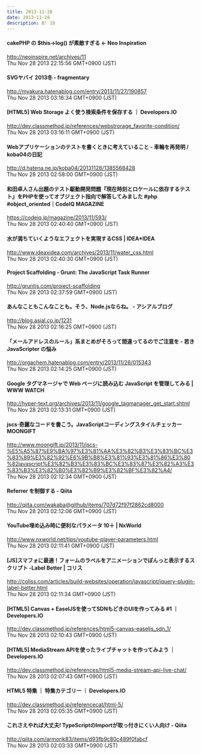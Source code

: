 ```yaml
---
title: 2013-11-28
date: 2013-11-28
description: B! 18
---
```


#### cakePHP の $this->log() が素敵すぎる ← Neo Inspiration
http://neoinspire.net/archives/11<br>
Thu Nov 28 2013 22:15:56 GMT+0900 (JST)<br>


#### SVGヤバイ 2013冬 - fragmentary
http://myakura.hatenablog.com/entry/2013/11/27/190857<br>
Thu Nov 28 2013 03:16:34 GMT+0900 (JST)<br>


#### [HTML5] Web Storage よく使う検索条件を保存する ｜ Developers.IO
http://dev.classmethod.jp/references/webstrorage_favorite-condition/<br>
Thu Nov 28 2013 03:16:11 GMT+0900 (JST)<br>


#### Webアプリケーションのテストを書くときに考えていること - 車輪を再発明 / koba04の日記
http://d.hatena.ne.jp/koba04/20131128/1385568428<br>
Thu Nov 28 2013 02:58:00 GMT+0900 (JST)<br>


#### 和田卓人さん出題のテスト駆動開発問題『現在時刻とロケールに依存するテスト』をPHPを使ってオブジェクト指向で解答してみました #php #object_oriented｜CodeIQ MAGAZINE
https://codeiq.jp/magazine/2013/11/593/<br>
Thu Nov 28 2013 02:40:40 GMT+0900 (JST)<br>


#### 水が満ちていくようなエフェクトを実現するCSS | IDEA*IDEA
http://www.ideaxidea.com/archives/2013/11/water_css.html<br>
Thu Nov 28 2013 02:40:30 GMT+0900 (JST)<br>


#### Project Scaffolding - Grunt: The JavaScript Task Runner
http://gruntjs.com/project-scaffolding<br>
Thu Nov 28 2013 02:37:59 GMT+0900 (JST)<br>


#### あんなこともこんなことも。そう、Node.jsならね。 - アシアルブログ
http://blog.asial.co.jp/1231<br>
Thu Nov 28 2013 02:16:25 GMT+0900 (JST)<br>


#### 「メールアドレスのルール」系まとめがそろって間違ってるのでご注意を - 若き JavaScripter の悩み
http://orgachem.hatenablog.com/entry/2013/11/26/015343<br>
Thu Nov 28 2013 02:14:25 GMT+0900 (JST)<br>


#### Google タグマネージャで Web ページに読み込む JavaScript を管理してみる | WWW WATCH
http://hyper-text.org/archives/2013/11/google_tagmanager_get_start.shtml<br>
Thu Nov 28 2013 02:13:31 GMT+0900 (JST)<br>


#### jscs·奇麗なコードを書こう。JavaScriptコーディングスタイルチェッカー MOONGIFT
http://www.moongift.jp/2013/11/jscs-%E5%A5%87%E9%BA%97%E3%81%AA%E3%82%B3%E3%83%BC%E3%83%89%E3%82%92%E6%9B%B8%E3%81%93%E3%81%86%E3%80%82javascript%E3%82%B3%E3%83%BC%E3%83%87%E3%82%A3%E3%83%B3%E3%82%B0%E3%82%B9%E3%82%BF%E3%82%A4/<br>
Thu Nov 28 2013 02:12:34 GMT+0900 (JST)<br>


#### Referrer を制御する - Qiita
http://qiita.com/wakaba@github/items/707d72f97f2862cd8000<br>
Thu Nov 28 2013 02:12:06 GMT+0900 (JST)<br>


#### YouTube埋め込み時に便利なパラメータ 10＋ | NxWorld
http://www.nxworld.net/tips/youtube-player-parameters.html<br>
Thu Nov 28 2013 02:11:41 GMT+0900 (JST)<br>


####   [JS]スマフォに最適！フォームのラベルをアニメーションでぽんっと表示するスクリプト -Label Better | コリス
http://coliss.com/articles/build-websites/operation/javascript/jquery-plugin-label-better.html<br>
Thu Nov 28 2013 02:11:34 GMT+0900 (JST)<br>


#### [HTML5] Canvas + EaselJSを使ってSDNもどきのUIを作ってみる #1 ｜ Developers.IO
http://dev.classmethod.jp/references/html5-canvas-easeljs_sdn_1/<br>
Thu Nov 28 2013 02:10:43 GMT+0900 (JST)<br>


#### [HTML5] MediaStream APIを使ったライブチャットを作ってみよう ｜ Developers.IO
http://dev.classmethod.jp/references/html5-media-stream-api-live-chat/<br>
Thu Nov 28 2013 02:07:43 GMT+0900 (JST)<br>


#### HTML5 特集 ｜ 特集カテゴリー ｜ Developers.IO
http://dev.classmethod.jp/referencecat/html-5/<br>
Thu Nov 28 2013 02:05:35 GMT+0900 (JST)<br>


#### これさえやれば大丈夫! TypeScriptのImportが取っ付きにくい人向け - Qiita
http://qiita.com/armorik83/items/d93fb9c80c489f0fabcf<br>
Thu Nov 28 2013 02:03:33 GMT+0900 (JST)<br>


